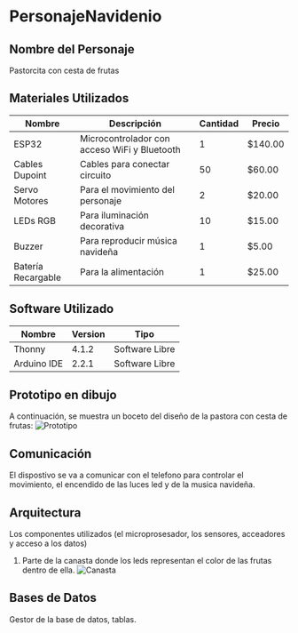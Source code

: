 # PersonajeNavidenio
## Nombre del Personaje 
Pastorcita con cesta de frutas
## Materiales Utilizados
|Nombre|Descripción|Cantidad|Precio|
|--|--|--|--|
|ESP32|Microcontrolador con acceso WiFi y Bluetooth|1|$140.00|
|Cables Dupoint|Cables para conectar circuito|50|$60.00|
|Servo Motores|Para el movimiento del personaje|2|$20.00|
|LEDs RGB|Para iluminación decorativa|10|$15.00|
|Buzzer|Para reproducir música navideña|1|$5.00|
|Batería Recargable|Para la alimentación|1|$25.00|

## Software Utilizado
|Nombre|Version|Tipo|
|--|--|--|
|Thonny|4.1.2|Software Libre|
|Arduino IDE|2.2.1|Software Libre|

## Prototipo en dibujo
A continuación, se muestra un boceto del diseño de la pastora con cesta de frutas:
![Prototipo](https://github.com/elizabethgutierrez27/PersonajeNavidenio/assets/146129308/d56e73bf-ea01-4aa6-8767-e47a694e4ec7)

## Comunicación 
El dispostivo se va a comunicar con el telefono para controlar el movimiento, el encendido de las luces led y de la musica navideña.

## Arquitectura
Los componentes utilizados (el microprosesador, los sensores, acceadores y acceso a los datos)
1. Parte de la canasta donde los leds representan el color de las frutas dentro de ella.
![Canasta](https://github.com/elizabethgutierrez27/PersonajeNavidenio/assets/146129308/045d0be2-41ef-42fd-b96a-450a86005828)


## Bases de Datos
Gestor de la base de datos, tablas.





